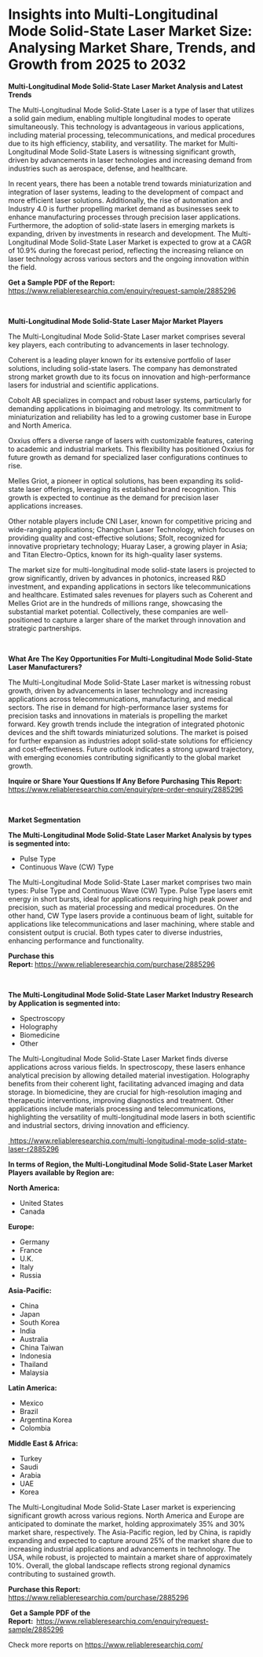 <p><h1>Insights into Multi-Longitudinal Mode Solid-State Laser Market Size: Analysing Market Share, Trends, and Growth from 2025 to 2032</h1></p><p><strong>Multi-Longitudinal Mode Solid-State Laser Market Analysis and Latest Trends</strong></p>
<p><p>The Multi-Longitudinal Mode Solid-State Laser is a type of laser that utilizes a solid gain medium, enabling multiple longitudinal modes to operate simultaneously. This technology is advantageous in various applications, including material processing, telecommunications, and medical procedures due to its high efficiency, stability, and versatility. The market for Multi-Longitudinal Mode Solid-State Lasers is witnessing significant growth, driven by advancements in laser technologies and increasing demand from industries such as aerospace, defense, and healthcare.</p><p>In recent years, there has been a notable trend towards miniaturization and integration of laser systems, leading to the development of compact and more efficient laser solutions. Additionally, the rise of automation and Industry 4.0 is further propelling market demand as businesses seek to enhance manufacturing processes through precision laser applications. Furthermore, the adoption of solid-state lasers in emerging markets is expanding, driven by investments in research and development. The Multi-Longitudinal Mode Solid-State Laser Market is expected to grow at a CAGR of 10.9% during the forecast period, reflecting the increasing reliance on laser technology across various sectors and the ongoing innovation within the field.</p></p>
<p><strong>Get a Sample PDF of the Report:&nbsp;</strong> <a href="https://www.reliableresearchiq.com/enquiry/request-sample/2885296?utm_campaign=3027&utm_medium=2&utm_source=Github&utm_content=ia&utm_term=13032025&utm_id=multi-longitudinal-mode-solid-state-laser">https://www.reliableresearchiq.com/enquiry/request-sample/2885296</a></p>
<p>&nbsp;</p>
<p><strong>Multi-Longitudinal Mode Solid-State Laser Major Market Players</strong></p>
<p><p>The Multi-Longitudinal Mode Solid-State Laser market comprises several key players, each contributing to advancements in laser technology. </p><p>Coherent is a leading player known for its extensive portfolio of laser solutions, including solid-state lasers. The company has demonstrated strong market growth due to its focus on innovation and high-performance lasers for industrial and scientific applications. </p><p>Cobolt AB specializes in compact and robust laser systems, particularly for demanding applications in bioimaging and metrology. Its commitment to miniaturization and reliability has led to a growing customer base in Europe and North America. </p><p>Oxxius offers a diverse range of lasers with customizable features, catering to academic and industrial markets. This flexibility has positioned Oxxius for future growth as demand for specialized laser configurations continues to rise. </p><p>Melles Griot, a pioneer in optical solutions, has been expanding its solid-state laser offerings, leveraging its established brand recognition. This growth is expected to continue as the demand for precision laser applications increases. </p><p>Other notable players include CNI Laser, known for competitive pricing and wide-ranging applications; Changchun Laser Technology, which focuses on providing quality and cost-effective solutions; Sfolt, recognized for innovative proprietary technology; Huaray Laser, a growing player in Asia; and Titan Electro-Optics, known for its high-quality laser systems.</p><p>The market size for multi-longitudinal mode solid-state lasers is projected to grow significantly, driven by advances in photonics, increased R&D investment, and expanding applications in sectors like telecommunications and healthcare. Estimated sales revenues for players such as Coherent and Melles Griot are in the hundreds of millions range, showcasing the substantial market potential. Collectively, these companies are well-positioned to capture a larger share of the market through innovation and strategic partnerships.</p></p>
<p>&nbsp;</p>
<p><strong>What Are The Key Opportunities For Multi-Longitudinal Mode Solid-State Laser Manufacturers?</strong></p>
<p><p>The Multi-Longitudinal Mode Solid-State Laser market is witnessing robust growth, driven by advancements in laser technology and increasing applications across telecommunications, manufacturing, and medical sectors. The rise in demand for high-performance laser systems for precision tasks and innovations in materials is propelling the market forward. Key growth trends include the integration of integrated photonic devices and the shift towards miniaturized solutions. The market is poised for further expansion as industries adopt solid-state solutions for efficiency and cost-effectiveness. Future outlook indicates a strong upward trajectory, with emerging economies contributing significantly to the global market growth.</p></p>
<p><strong>Inquire or Share Your Questions If Any Before Purchasing This Report:</strong> <a href="https://www.reliableresearchiq.com/enquiry/pre-order-enquiry/2885296?utm_campaign=3027&utm_medium=2&utm_source=Github&utm_content=ia&utm_term=13032025&utm_id=multi-longitudinal-mode-solid-state-laser">https://www.reliableresearchiq.com/enquiry/pre-order-enquiry/2885296</a></p>
<p>&nbsp;</p>
<p><strong>Market Segmentation</strong></p>
<p><strong>The Multi-Longitudinal Mode Solid-State Laser Market Analysis by types is segmented into:</strong></p>
<p><ul><li>Pulse Type</li><li>Continuous Wave (CW) Type</li></ul></p>
<p><p>The Multi-Longitudinal Mode Solid-State Laser market comprises two main types: Pulse Type and Continuous Wave (CW) Type. Pulse Type lasers emit energy in short bursts, ideal for applications requiring high peak power and precision, such as material processing and medical procedures. On the other hand, CW Type lasers provide a continuous beam of light, suitable for applications like telecommunications and laser machining, where stable and consistent output is crucial. Both types cater to diverse industries, enhancing performance and functionality.</p></p>
<p><strong>Purchase this Report:&nbsp;</strong><a href="https://www.reliableresearchiq.com/purchase/2885296?utm_campaign=3027&utm_medium=2&utm_source=Github&utm_content=ia&utm_term=13032025&utm_id=multi-longitudinal-mode-solid-state-laser">https://www.reliableresearchiq.com/purchase/2885296</a></p>
<p>&nbsp;</p>
<p><strong>The Multi-Longitudinal Mode Solid-State Laser Market Industry Research by Application is segmented into:</strong></p>
<p><ul><li>Spectroscopy</li><li>Holography</li><li>Biomedicine</li><li>Other</li></ul></p>
<p><p>The Multi-Longitudinal Mode Solid-State Laser Market finds diverse applications across various fields. In spectroscopy, these lasers enhance analytical precision by allowing detailed material investigation. Holography benefits from their coherent light, facilitating advanced imaging and data storage. In biomedicine, they are crucial for high-resolution imaging and therapeutic interventions, improving diagnostics and treatment. Other applications include materials processing and telecommunications, highlighting the versatility of multi-longitudinal mode lasers in both scientific and industrial sectors, driving innovation and efficiency.</p></p>
<p><a href="https://www.reliableresearchiq.com/multi-longitudinal-mode-solid-state-laser-r2885296?utm_campaign=3027&utm_medium=2&utm_source=Github&utm_content=ia&utm_term=13032025&utm_id=multi-longitudinal-mode-solid-state-laser">&nbsp;https://www.reliableresearchiq.com/multi-longitudinal-mode-solid-state-laser-r2885296</a></p>
<p><strong>In terms of Region, the Multi-Longitudinal Mode Solid-State Laser Market Players available by Region are:</strong></p>
<p>
    <p> <strong> North America: </strong>
        <ul>
            <li>United States</li>
            <li>Canada</li>
        </ul>
        </p> 
    <p> <strong> Europe: </strong>
        <ul>
            <li>Germany</li>
            <li>France</li>
            <li>U.K.</li>
            <li>Italy</li>
            <li>Russia</li>
        </ul>
        </p> 
    <p> <strong> Asia-Pacific: </strong>
        <ul>
            <li>China</li>
            <li>Japan</li>
            <li>South Korea</li>
            <li>India</li>
            <li>Australia</li>
            <li>China Taiwan</li>
            <li>Indonesia</li>
            <li>Thailand</li>
            <li>Malaysia</li>
        </ul>
        </p> 
    <p> <strong> Latin America: </strong>
        <ul>
            <li>Mexico</li>
            <li>Brazil</li>
            <li>Argentina Korea</li>
            <li>Colombia</li>
        </ul>
        </p> 
    <p> <strong> Middle East & Africa: </strong>
        <ul>
            <li>Turkey</li>
            <li>Saudi</li>
            <li>Arabia</li>
            <li>UAE</li>
            <li>Korea</li>
        </ul>
    </p>
    </p>
<p><p>The Multi-Longitudinal Mode Solid-State Laser market is experiencing significant growth across various regions. North America and Europe are anticipated to dominate the market, holding approximately 35% and 30% market share, respectively. The Asia-Pacific region, led by China, is rapidly expanding and expected to capture around 25% of the market share due to increasing industrial applications and advancements in technology. The USA, while robust, is projected to maintain a market share of approximately 10%. Overall, the global landscape reflects strong regional dynamics contributing to sustained growth.</p></p>
<p><strong>Purchase this Report: </strong><a href="https://www.reliableresearchiq.com/purchase/2885296?utm_campaign=3027&utm_medium=2&utm_source=Github&utm_content=ia&utm_term=13032025&utm_id=multi-longitudinal-mode-solid-state-laser">https://www.reliableresearchiq.com/purchase/2885296</a></p>
<p>&nbsp;<strong>Get a Sample PDF of the Report:&nbsp;&nbsp;</strong><a href="https://www.reliableresearchiq.com/enquiry/request-sample/2885296?utm_campaign=3027&utm_medium=2&utm_source=Github&utm_content=ia&utm_term=13032025&utm_id=multi-longitudinal-mode-solid-state-laser">https://www.reliableresearchiq.com/enquiry/request-sample/2885296</a></p>
<p><strong></strong></p>
<p>Check more reports on <a href="https://www.reliableresearchiq.com/?utm_campaign=3027&utm_medium=2&utm_source=Github&utm_content=ia&utm_term=13032025&utm_id=multi-longitudinal-mode-solid-state-laser">https://www.reliableresearchiq.com/</a></p>